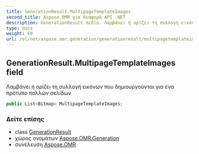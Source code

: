 ```yaml
---
title: GenerationResult.MultipageTemplateImages
second_title: Aspose.OMR για Αναφορά API .NET
description: GenerationResult πεδίο. Λαμβάνει ή ορίζει τη συλλογή εικόνων που δημιουργούνται για ένα πρότυπο πολλών σελίδων
type: docs
weight: 60
url: /el/net/aspose.omr.generation/generationresult/multipagetemplateimages/
---
```

## GenerationResult.MultipageTemplateImages field

Λαμβάνει ή ορίζει τη συλλογή εικόνων που δημιουργούνται για ένα πρότυπο πολλών σελίδων

```csharp
public List<Bitmap> MultipageTemplateImages;
```

### Δείτε επίσης

* class [GenerationResult](../)
* χώρος ονομάτων [Aspose.OMR.Generation](../../generationresult/)
* συνέλευση [Aspose.OMR](../../../)


